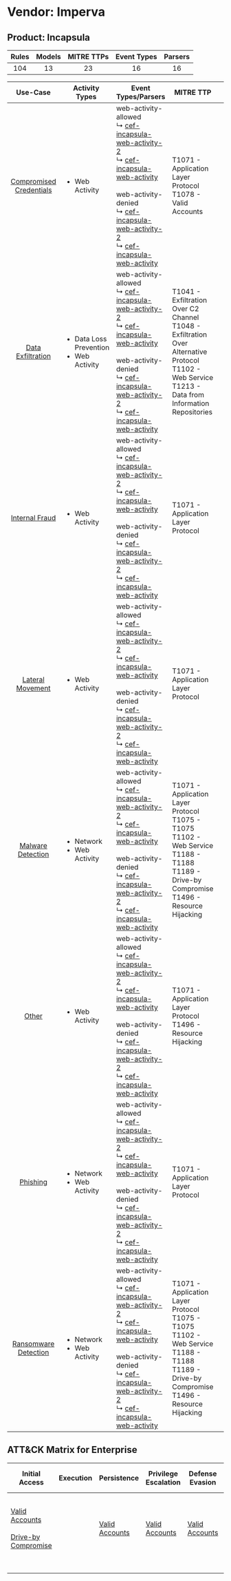 Vendor: Imperva
===============
Product: Incapsula
------------------
| Rules | Models | MITRE TTPs | Event Types | Parsers |
|:-----:|:------:|:----------:|:-----------:|:-------:|
|  104  |   13   |     23     |     16      |   16    |

|                                 Use-Case                                  | Activity Types                                              | Event Types/Parsers                                                                                                                                                                                                                                                                                                                                                                                                                       | MITRE TTP                                                                                                                                                       | Content                                              |
|:-------------------------------------------------------------------------:| ----------------------------------------------------------- | ----------------------------------------------------------------------------------------------------------------------------------------------------------------------------------------------------------------------------------------------------------------------------------------------------------------------------------------------------------------------------------------------------------------------------------------- | --------------------------------------------------------------------------------------------------------------------------------------------------------------- | ---------------------------------------------------- |
| [Compromised Credentials](../UseCases/usecase_compromised_credentials.md) | <ul><li>Web Activity</li></ul>                              |  web-activity-allowed<br> ↳ [cef-incapsula-web-activity-2](../Parsers/parserContent_cef-incapsula-web-activity-2.md)<br> ↳ [cef-incapsula-web-activity](../Parsers/parserContent_cef-incapsula-web-activity.md)<br><br> web-activity-denied<br> ↳ [cef-incapsula-web-activity-2](../Parsers/parserContent_cef-incapsula-web-activity-2.md)<br> ↳ [cef-incapsula-web-activity](../Parsers/parserContent_cef-incapsula-web-activity.md)<br> | T1071 - Application Layer Protocol<br>T1078 - Valid Accounts<br>                                                                                                | <ul><li>11 Rules</li></ul><ul><li>1 Models</li></ul> |
|       [Data Exfiltration](../UseCases/usecase_data_exfiltration.md)       | <ul><li>Data Loss Prevention</li><li>Web Activity</li></ul> |  web-activity-allowed<br> ↳ [cef-incapsula-web-activity-2](../Parsers/parserContent_cef-incapsula-web-activity-2.md)<br> ↳ [cef-incapsula-web-activity](../Parsers/parserContent_cef-incapsula-web-activity.md)<br><br> web-activity-denied<br> ↳ [cef-incapsula-web-activity-2](../Parsers/parserContent_cef-incapsula-web-activity-2.md)<br> ↳ [cef-incapsula-web-activity](../Parsers/parserContent_cef-incapsula-web-activity.md)<br> | T1041 - Exfiltration Over C2 Channel<br>T1048 - Exfiltration Over Alternative Protocol<br>T1102 - Web Service<br>T1213 - Data from Information Repositories<br> | <ul><li>3 Rules</li></ul>                            |
|          [Internal Fraud](../UseCases/usecase_internal_fraud.md)          | <ul><li>Web Activity</li></ul>                              |  web-activity-allowed<br> ↳ [cef-incapsula-web-activity-2](../Parsers/parserContent_cef-incapsula-web-activity-2.md)<br> ↳ [cef-incapsula-web-activity](../Parsers/parserContent_cef-incapsula-web-activity.md)<br><br> web-activity-denied<br> ↳ [cef-incapsula-web-activity-2](../Parsers/parserContent_cef-incapsula-web-activity-2.md)<br> ↳ [cef-incapsula-web-activity](../Parsers/parserContent_cef-incapsula-web-activity.md)<br> | T1071 - Application Layer Protocol<br>                                                                                                                          | <ul><li>3 Rules</li></ul><ul><li>2 Models</li></ul>  |
|        [Lateral Movement](../UseCases/usecase_lateral_movement.md)        | <ul><li>Web Activity</li></ul>                              |  web-activity-allowed<br> ↳ [cef-incapsula-web-activity-2](../Parsers/parserContent_cef-incapsula-web-activity-2.md)<br> ↳ [cef-incapsula-web-activity](../Parsers/parserContent_cef-incapsula-web-activity.md)<br><br> web-activity-denied<br> ↳ [cef-incapsula-web-activity-2](../Parsers/parserContent_cef-incapsula-web-activity-2.md)<br> ↳ [cef-incapsula-web-activity](../Parsers/parserContent_cef-incapsula-web-activity.md)<br> | T1071 - Application Layer Protocol<br>                                                                                                                          | <ul><li>5 Rules</li></ul><ul><li>3 Models</li></ul>  |
|       [Malware Detection](../UseCases/usecase_malware_detection.md)       | <ul><li>Network</li><li>Web Activity</li></ul>              |  web-activity-allowed<br> ↳ [cef-incapsula-web-activity-2](../Parsers/parserContent_cef-incapsula-web-activity-2.md)<br> ↳ [cef-incapsula-web-activity](../Parsers/parserContent_cef-incapsula-web-activity.md)<br><br> web-activity-denied<br> ↳ [cef-incapsula-web-activity-2](../Parsers/parserContent_cef-incapsula-web-activity-2.md)<br> ↳ [cef-incapsula-web-activity](../Parsers/parserContent_cef-incapsula-web-activity.md)<br> | T1071 - Application Layer Protocol<br>T1075 - T1075<br>T1102 - Web Service<br>T1188 - T1188<br>T1189 - Drive-by Compromise<br>T1496 - Resource Hijacking<br>    | <ul><li>37 Rules</li></ul><ul><li>4 Models</li></ul> |
|                   [Other](../UseCases/usecase_other.md)                   | <ul><li>Web Activity</li></ul>                              |  web-activity-allowed<br> ↳ [cef-incapsula-web-activity-2](../Parsers/parserContent_cef-incapsula-web-activity-2.md)<br> ↳ [cef-incapsula-web-activity](../Parsers/parserContent_cef-incapsula-web-activity.md)<br><br> web-activity-denied<br> ↳ [cef-incapsula-web-activity-2](../Parsers/parserContent_cef-incapsula-web-activity-2.md)<br> ↳ [cef-incapsula-web-activity](../Parsers/parserContent_cef-incapsula-web-activity.md)<br> | T1071 - Application Layer Protocol<br>T1496 - Resource Hijacking<br>                                                                                            | <ul><li>1 Rules</li></ul>                            |
|                [Phishing](../UseCases/usecase_phishing.md)                | <ul><li>Network</li><li>Web Activity</li></ul>              |  web-activity-allowed<br> ↳ [cef-incapsula-web-activity-2](../Parsers/parserContent_cef-incapsula-web-activity-2.md)<br> ↳ [cef-incapsula-web-activity](../Parsers/parserContent_cef-incapsula-web-activity.md)<br><br> web-activity-denied<br> ↳ [cef-incapsula-web-activity-2](../Parsers/parserContent_cef-incapsula-web-activity-2.md)<br> ↳ [cef-incapsula-web-activity](../Parsers/parserContent_cef-incapsula-web-activity.md)<br> | T1071 - Application Layer Protocol<br>                                                                                                                          | <ul><li>8 Rules</li></ul>                            |
|    [Ransomware Detection](../UseCases/usecase_ransomware_detection.md)    | <ul><li>Network</li><li>Web Activity</li></ul>              |  web-activity-allowed<br> ↳ [cef-incapsula-web-activity-2](../Parsers/parserContent_cef-incapsula-web-activity-2.md)<br> ↳ [cef-incapsula-web-activity](../Parsers/parserContent_cef-incapsula-web-activity.md)<br><br> web-activity-denied<br> ↳ [cef-incapsula-web-activity-2](../Parsers/parserContent_cef-incapsula-web-activity-2.md)<br> ↳ [cef-incapsula-web-activity](../Parsers/parserContent_cef-incapsula-web-activity.md)<br> | T1071 - Application Layer Protocol<br>T1075 - T1075<br>T1102 - Web Service<br>T1188 - T1188<br>T1189 - Drive-by Compromise<br>T1496 - Resource Hijacking<br>    | <ul><li>36 Rules</li></ul><ul><li>3 Models</li></ul> |

ATT&CK Matrix for Enterprise
----------------------------
| Initial Access                                                                                                                              | Execution | Persistence                                                         | Privilege Escalation                                                | Defense Evasion                                                     | Credential Access | Discovery | Lateral Movement | Collection                                                                              | Command and Control                                                                                                                             | Exfiltration                                                                                                                                                                 | Impact                                                                  |
| ------------------------------------------------------------------------------------------------------------------------------------------- | --------- | ------------------------------------------------------------------- | ------------------------------------------------------------------- | ------------------------------------------------------------------- | ----------------- | --------- | ---------------- | --------------------------------------------------------------------------------------- | ----------------------------------------------------------------------------------------------------------------------------------------------- | ---------------------------------------------------------------------------------------------------------------------------------------------------------------------------- | ----------------------------------------------------------------------- |
| [Valid Accounts](https://attack.mitre.org/techniques/T1078)<br><br>[Drive-by Compromise](https://attack.mitre.org/techniques/T1189)<br><br> |           | [Valid Accounts](https://attack.mitre.org/techniques/T1078)<br><br> | [Valid Accounts](https://attack.mitre.org/techniques/T1078)<br><br> | [Valid Accounts](https://attack.mitre.org/techniques/T1078)<br><br> |                   |           |                  | [Data from Information Repositories](https://attack.mitre.org/techniques/T1213)<br><br> | [Web Service](https://attack.mitre.org/techniques/T1102)<br><br>[Application Layer Protocol](https://attack.mitre.org/techniques/T1071)<br><br> | [Exfiltration Over Alternative Protocol](https://attack.mitre.org/techniques/T1048)<br><br>[Exfiltration Over C2 Channel](https://attack.mitre.org/techniques/T1041)<br><br> | [Resource Hijacking](https://attack.mitre.org/techniques/T1496)<br><br> |
